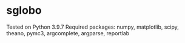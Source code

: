 # sglobo

Tested on Python 3.9.7
Required packages: numpy, matplotlib, scipy, theano, pymc3, argcomplete, argparse, reportlab
